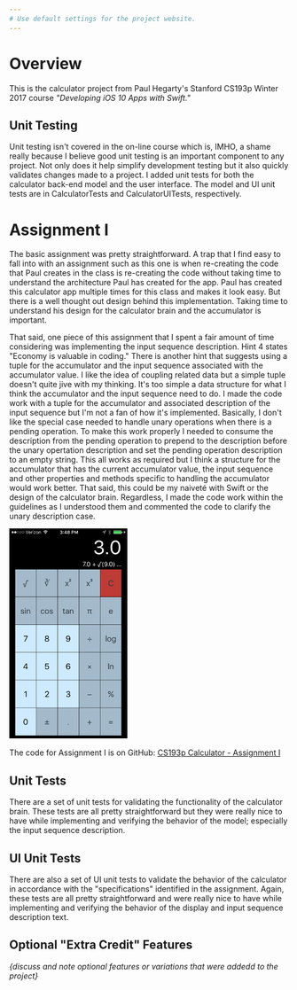 ```yaml
---
# Use default settings for the project website.
---
```


# Overview

This is the calculator project from Paul Hegarty's Stanford CS193p Winter 2017 course _"Developing iOS 10 Apps with Swift."_

## Unit Testing

Unit testing isn't covered in the on-line course which is, IMHO, a shame really because I believe good unit testing is an important component to any project. Not only does it help simplify development testing but it also quickly validates changes made to a project. I added unit tests for both the calculator back-end model and the user interface. The model and UI unit tests are in CalculatorTests and CalculatorUITests, respectively.

# Assignment I

The basic assignment was pretty straightforward. A trap that I find easy to fall into with an assignment such as this one is when re-creating the code that Paul creates in the class is re-creating the code without taking time to understand the architecture Paul has created for the app. Paul has created this calculator app multiple times for this class and makes it look easy. But there is a well thought out design behind this implementation. Taking time to understand his design for the calculator brain and the accumulator is important.

That said, one piece of this assignment that I spent a fair amount of time considering was implementing the input sequence description. Hint 4 states "Economy is valuable in coding." There is another hint that suggests using a tuple for the accumulator and the input sequence associated with the accumulator value. I like the idea of coupling related data but a simple tuple doesn't quite jive with my thinking. It's too simple a data structure for what I think the accumulator and the input sequence need to do. I made the code work with a tuple for the accumulator and associated description of the input sequence but I'm not a fan of how it's implemented. Basically, I don't like the special case needed to handle unary operations when there is a pending operation. To make this work properly I needed to consume the description from the pending operation to prepend to the description before the unary opertation description and set the pending operation description to an empty string. This all works as required but I think a structure for the accumulator that has the current accumulator value, the input sequence and other properties and methods specific to handling the accumulator would work better. That said, this could be my naiveté with Swift or the design of the calculator brain. Regardless, I made the code work within the guidelines as I understood them and commented the code to clarify the unary description case.

![Calculator](assets/images/calculator_v1.0.png)

The code for Assignment I is on GitHub: [CS193p Calculator - Assignment I](https://github.com/mjordan56/cs193p-calculator/tree/v1.0)

## Unit Tests

There are a set of unit tests for validating the functionality of the calculator brain. These tests are all pretty straightforward but they were really nice to have while implementing and verifying the behavior of the model; especially the input sequence description.

## UI Unit Tests

There are also a set of UI unit tests to validate the behavior of the calculator in accordance with the "specifications" identified in the assignment. Again, these tests are all pretty straightforward and were really nice to have while implementing and verifying the behavior of the display and input sequence description text.

## Optional "Extra Credit" Features

_{discuss and note optional features or variations that were addedd to the project}_
